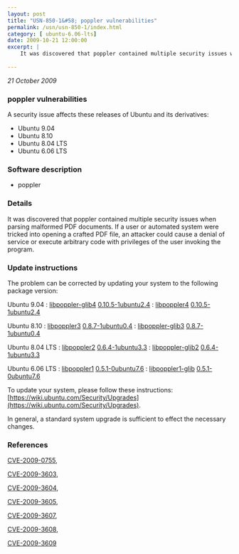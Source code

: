 ```yaml
---
layout: post
title: "USN-850-1&#58; poppler vulnerabilities"
permalink: /usn/usn-850-1/index.html
category: [ ubuntu-6.06-lts]
date: 2009-10-21 12:00:00
excerpt: |
    It was discovered that poppler contained multiple security issues when parsing malformed PDF documents. If a user or automated system were tricked into opening a crafted PDF file, an attacker could cause a denial of service or execute arbitrary code with privileges of the user invoking the program. 
    
--- 
```

 
 

*21 October 2009*

### poppler vulnerabilities

A security issue affects these releases of Ubuntu and its derivatives:

* Ubuntu 9.04
* Ubuntu 8.10
* Ubuntu 8.04 LTS
* Ubuntu 6.06 LTS

### Software description

* poppler 

### Details

It was discovered that poppler contained multiple security issues when parsing malformed PDF documents. If a user or automated system were tricked into opening a crafted PDF file, an attacker could cause a denial of service or execute arbitrary code with privileges of the user invoking the program. 

### Update instructions

The problem can be corrected by updating your system to the following package version:

Ubuntu 9.04
 : [libpoppler-glib4](https://launchpad.net/ubuntu/+source/poppler) <span> [0.10.5-1ubuntu2.4](https://launchpad.net/ubuntu/+source/poppler/0.10.5-1ubuntu2.4) </span> 
 : [libpoppler4](https://launchpad.net/ubuntu/+source/poppler) <span> [0.10.5-1ubuntu2.4](https://launchpad.net/ubuntu/+source/poppler/0.10.5-1ubuntu2.4) </span> 

Ubuntu 8.10
 : [libpoppler3](https://launchpad.net/ubuntu/+source/poppler) <span> [0.8.7-1ubuntu0.4](https://launchpad.net/ubuntu/+source/poppler/0.8.7-1ubuntu0.4) </span> 
 : [libpoppler-glib3](https://launchpad.net/ubuntu/+source/poppler) <span> [0.8.7-1ubuntu0.4](https://launchpad.net/ubuntu/+source/poppler/0.8.7-1ubuntu0.4) </span> 

Ubuntu 8.04 LTS
 : [libpoppler2](https://launchpad.net/ubuntu/+source/poppler) <span> [0.6.4-1ubuntu3.3](https://launchpad.net/ubuntu/+source/poppler/0.6.4-1ubuntu3.3) </span> 
 : [libpoppler-glib2](https://launchpad.net/ubuntu/+source/poppler) <span> [0.6.4-1ubuntu3.3](https://launchpad.net/ubuntu/+source/poppler/0.6.4-1ubuntu3.3) </span> 

Ubuntu 6.06 LTS
 : [libpoppler1](https://launchpad.net/ubuntu/+source/poppler) <span> [0.5.1-0ubuntu7.6](https://launchpad.net/ubuntu/+source/poppler/0.5.1-0ubuntu7.6) </span> 
 : [libpoppler1-glib](https://launchpad.net/ubuntu/+source/poppler) <span> [0.5.1-0ubuntu7.6](https://launchpad.net/ubuntu/+source/poppler/0.5.1-0ubuntu7.6) </span> 

To update your system, please follow these instructions: [https://wiki.ubuntu.com/Security/Upgrades](https://wiki.ubuntu.com/Security/Upgrades).

In general, a standard system upgrade is sufficient to effect the necessary changes. 

### References

 
 [CVE-2009-0755](http://people.ubuntu.com/~ubuntu-security/cve/CVE-2009-0755), 

 [CVE-2009-3603](http://people.ubuntu.com/~ubuntu-security/cve/CVE-2009-3603), 

 [CVE-2009-3604](http://people.ubuntu.com/~ubuntu-security/cve/CVE-2009-3604), 

 [CVE-2009-3605](http://people.ubuntu.com/~ubuntu-security/cve/CVE-2009-3605), 

 [CVE-2009-3607](http://people.ubuntu.com/~ubuntu-security/cve/CVE-2009-3607), 

 [CVE-2009-3608](http://people.ubuntu.com/~ubuntu-security/cve/CVE-2009-3608), 

 [CVE-2009-3609](http://people.ubuntu.com/~ubuntu-security/cve/CVE-2009-3609)
 

